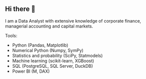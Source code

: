 ## Hi there 👋

I am a Data Analyst with extensive knowledge of corporate finance, managerial accounting and capital markets.

Tools:
* Python (Pandas, Matplotlib)
* Numerical Python (Numpy, SymPy)
* Statistics and probability (SciPy, Statmodels)
* Machine learning (scikit-learn, XGBoost)
* SQL (PostgreSQL, SQL Server, DuckDB)
* Power BI (M, DAX)
